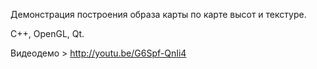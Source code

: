 Демонстрация построения образа карты по карте высот и текстуре.

C++, OpenGL, Qt.

Видеодемо > http://youtu.be/G6Spf-QnIi4
